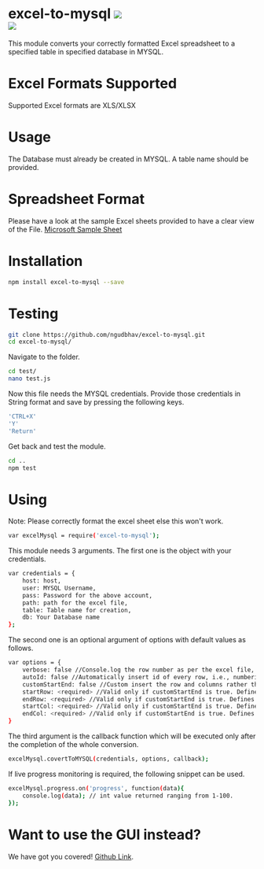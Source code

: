 # excel-to-mysql <img src="https://travis-ci.org/ngudbhav/excel-to-mysql.svg?branch=master"> <br> <a href="https://nodei.co/npm/excel-to-mysql/"><img src="https://nodei.co/npm/excel-to-mysql.png"></a>
This module converts your correctly formatted Excel spreadsheet to a specified table in specified database in MYSQL.

# Excel Formats Supported
Supported Excel formats are XLS/XLSX

# Usage
The Database must already be created in MYSQL. A table name should be provided.

# Spreadsheet Format
Please have a look at the sample Excel sheets provided to have a clear view of the File. <a href="https://go.microsoft.com/fwlink/?LinkID=521962">Microsoft Sample Sheet</a>

# Installation
```sh
npm install excel-to-mysql --save
```

# Testing

```sh
git clone https://github.com/ngudbhav/excel-to-mysql.git
cd excel-to-mysql/
```
Navigate to the folder.
```sh
cd test/
nano test.js
```
Now this file needs the MYSQL credentials. Provide those credentials in String format and save by pressing the following keys.
```sh
'CTRL+X'
'Y'
'Return'
```
Get back and test the module.
```sh
cd ..
npm test
```
# Using
Note: Please correctly format the excel sheet else this won't work.
```sh
var excelMysql = require('excel-to-mysql');
```
This module needs 3 arguments.
The first one is the object with your credentials.

```sh
var credentials = {
	host: host,
	user: MYSQL Username,
	pass: Password for the above account,
	path: path for the excel file,
	table: Table name for creation,
	db: Your Database name
};
```
The second one is an optional argument of options with default values as follows.
```sh
var options = {
	verbose: false //Console.log the row number as per the excel file, if true.
	autoId: false //Automatically insert id of every row, i.e., numbering every row.
	customStartEnd: false //Custom insert the row and columns rather than full excel-file.
	startRow: <required> //Valid only if customStartEnd is true. Defines the start Row of the data.
	endRow: <required> //Valid only if customStartEnd is true. Defines the end Row of the data.
	startCol: <required> //Valid only if customStartEnd is true. Defines the start Column of the data.
	endCol: <required> //Valid only if customStartEnd is true. Defines the end Column of the data.
}
```
The third argument is the callback function which will be executed only after the completion of the whole conversion.

```sh
excelMysql.covertToMYSQL(credentials, options, callback);
```
If live progress monitoring is required, the following snippet can be used.
```sh
excelMysql.progress.on('progress', function(data){
	console.log(data); // int value returned ranging from 1-100.
});
```
# Want to use the GUI instead?
We have got you covered! <a href="https://github.com/ngudbhav/excel-to-mysql-electron-app">Github Link</a>.